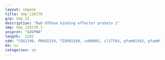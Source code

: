 ```yaml
---
layout: smgene
title: Smp_126170
grp: Smp_12
description: "Rab GTPase binding effector protein 1"
smp: Smp_126170.1
uniprot: "G4VPN8"
length:  2202
cdd: "COG1196, PRK02224, TIGR02168, cd00065, cl17764, pfam01363, pfam09311, smart00064"
kk: ns
categories: sm
---
```

